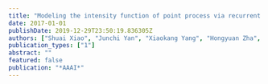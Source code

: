 ```yaml
---
title: "Modeling the intensity function of point process via recurrent neural networks"
date: 2017-01-01
publishDate: 2019-12-29T23:50:19.836305Z
authors: ["Shuai Xiao", "Junchi Yan", "Xiaokang Yang", "Hongyuan Zha", "Stephen M Chu"]
publication_types: ["1"]
abstract: ""
featured: false
publication: "*AAAI*"
---
```


